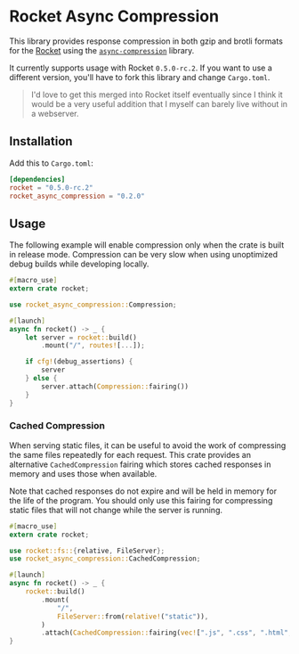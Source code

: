# Rocket Async Compression

This library provides response compression in both gzip and brotli formats for the [Rocket](https://rocket.rs/) using the [`async-compression`](https://docs.rs/async-compression/0.3.8/async_compression/) library.

It currently supports usage with Rocket `0.5.0-rc.2`.  If you want to use a different version, you'll have to fork this library and change `Cargo.toml`.

> I'd love to get this merged into Rocket itself eventually since I think it would be a very useful addition that I myself can barely live without in a webserver.

## Installation

Add this to `Cargo.toml`:

```toml
[dependencies]
rocket = "0.5.0-rc.2"
rocket_async_compression = "0.2.0"
```

## Usage

The following example will enable compression only when the crate is built in release mode.  Compression can be very slow when using unoptimized debug builds while developing locally.

```rs
#[macro_use]
extern crate rocket;

use rocket_async_compression::Compression;

#[launch]
async fn rocket() -> _ {
    let server = rocket::build()
        .mount("/", routes![...]);

    if cfg!(debug_assertions) {
        server
    } else {
        server.attach(Compression::fairing())
    }
}
```

### Cached Compression

When serving static files, it can be useful to avoid the work of compressing the same files repeatedly for each request.  This crate provides an alternative `CachedCompression` fairing which stores cached responses in memory and uses those when available.

Note that cached responses do not expire and will be held in memory for the life of the program.  You should only use this fairing for compressing static files that will not change while the server is running.

```rs
#[macro_use]
extern crate rocket;

use rocket::fs::{relative, FileServer};
use rocket_async_compression::CachedCompression;

#[launch]
async fn rocket() -> _ {
    rocket::build()
        .mount(
            "/",
            FileServer::from(relative!("static")),
        )
        .attach(CachedCompression::fairing(vec![".js", ".css", ".html", ".wasm"]))
}
```
